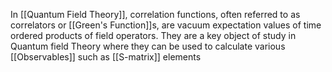 In [[Quantum Field Theory]], correlation functions, often referred to as correlators or [[Green's Function]]s, are vacuum expectation values of time ordered products of field operators. They are a key object of study in Quantum field Theory where they can be used to calculate various [[Observables]] such as [[S-matrix]] elements